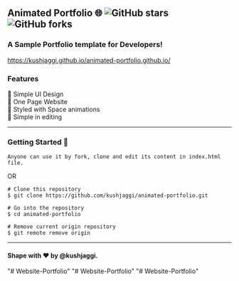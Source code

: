 ## Animated Portfolio 🌐 ![GitHub stars](https://img.shields.io/github/stars/kushjaggi/animated-portfolio) ![GitHub forks](https://img.shields.io/github/forks/kushjaggi/animated-portfolio)

### A Sample Portfolio template for Developers!
https://kushjaggi.github.io/animated-portfolio.github.io/
### Features

📙 Simple UI Design\
📙 One Page Website\
📙 Styled with Space animations\
📙 Simple in editing

---

### Getting Started 🚀

`Anyone can use it by fork, clone and edit its content in index.html file.`

OR

```
# Clone this repository
$ git clone https://github.com/kushjaggi/animated-portfolio.git

# Go into the repository
$ cd animated-portfolio

# Remove current origin repository
$ git remote remove origin
```

---

#### Shape with ❤ by @kushjaggi.
"# Website-Portfolio" 
"# Website-Portfolio" 
"# Website-Portfolio" 
